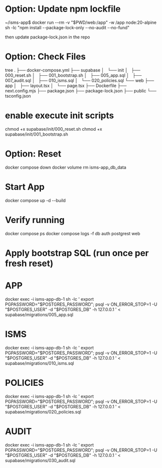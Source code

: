 # Option: Update npm lockfile
~/isms-app$
docker run --rm -v "$PWD/web:/app" -w /app node:20-alpine \
  sh -lc "npm install --package-lock-only --no-audit --no-fund"

then update package-lock.json in the repo

# Option: Check Files
tree
.
├── docker-compose.yml
├── supabase
│   └── init
│       ├── 000_reset.sh
│       ├── 001_bootstrap.sh
│       ├── 005_app.sql
│       ├── 007_audit.sql
│       ├── 010_isms.sql
│       └── 020_policies.sql
└── web
    ├── app
    │   ├── layout.tsx
    │   └── page.tsx
    ├── Dockerfile
    ├── next.config.mjs
    ├── package.json
    ├── package-lock.json
    ├── public
    └── tsconfig.json

# enable execute init scripts
chmod +x supabase/init/000_reset.sh
chmod +x supabase/init/001_bootstrap.sh

# Option: Reset
docker compose down
docker volume rm isms-app_db_data

# Start App
docker compose up -d --build

# Verify running
docker compose ps
docker compose logs -f db auth postgrest web

# Apply bootstrap SQL (run once per fresh reset)
# APP
docker exec -i isms-app-db-1 sh -lc '
  export PGPASSWORD="$POSTGRES_PASSWORD";
  psql -v ON_ERROR_STOP=1 -U "$POSTGRES_USER" -d "$POSTGRES_DB" -h 127.0.0.1
' < supabase/migrations/005_app.sql

# ISMS
docker exec -i isms-app-db-1 sh -lc '
  export PGPASSWORD="$POSTGRES_PASSWORD";
  psql -v ON_ERROR_STOP=1 -U "$POSTGRES_USER" -d "$POSTGRES_DB" -h 127.0.0.1
' < supabase/migrations/010_isms.sql

# POLICIES
docker exec -i isms-app-db-1 sh -lc '
  export PGPASSWORD="$POSTGRES_PASSWORD";
  psql -v ON_ERROR_STOP=1 -U "$POSTGRES_USER" -d "$POSTGRES_DB" -h 127.0.0.1
' < supabase/migrations/020_policies.sql

# AUDIT
docker exec -i isms-app-db-1 sh -lc '
  export PGPASSWORD="$POSTGRES_PASSWORD";
  psql -v ON_ERROR_STOP=1 -U "$POSTGRES_USER" -d "$POSTGRES_DB" -h 127.0.0.1
' < supabase/migrations/030_audit.sql

